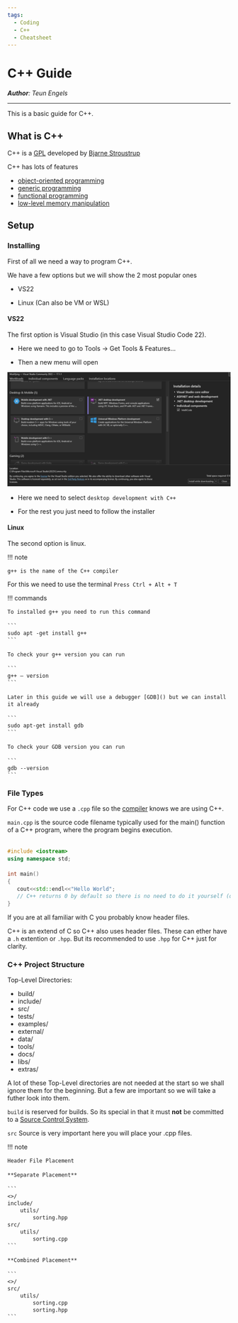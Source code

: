 ```yaml
---
tags:
  - Coding
  - C++
  - Cheatsheet
---
```


# C++ Guide

_**Author**: Teun Engels_

---

This is a basic guide for C++.

## What is C++

C++ is a [GPL](Definitions.md#gpl) developed by [Bjarne Stroustrup](https://en.wikipedia.org/wiki/Bjarne_Stroustrup)

C++ has lots of features

- [object-oriented programming](Definitions.md#object-oriented-programming)
- [generic programming](Definitions.md#generic-programming)
- [functional programming](Definitions.md#functional-programming)
- [low-level memory manipulation](Definitions.md#low-level-memory-manipulation)

## Setup

### Installing

First of all we need a way to program C++.

We have a few options but we will show the 2 most popular ones

- VS22

- Linux (Can also be VM or WSL)

#### VS22

The first option is Visual Studio (in this case Visual Studio Code 22).

- Here we need to go to Tools -> Get Tools & Features...

- Then a new menu will open

![VSMenu](img/VS22.png)

- Here we need to select `desktop development with C++`

- For the rest you just need to follow the installer

#### Linux

The second option is linux. 

!!! note

    g++ is the name of the C++ compiler

For this we need to use the terminal `Press Ctrl + Alt + T`

!!! commands
    
    To installed g++ you need to run this command

    ```
    sudo apt -get install g++
    ```

    To check your g++ version you can run

    ```
    g++ — version
    ```

    Later in this guide we will use a debugger [GDB]() but we can install it already

    ```
    sudo apt-get install gdb
    ```

    To check your GDB version you can run

    ```
    gdb --version
    ```



### File Types

For C++ code we use a `.cpp` file so the [compiler]() knows we are using C++. 

`main.cpp` is the source code filename typically used for the main() function of a C++ program, where the program begins execution.

```cpp

#include <iostream>
using namespace std;

int main()
{
   cout<<std::endl<<"Hello World";
   // C++ returns 0 by default so there is no need to do it yourself (optional).
}

```
If you are at all familiar with C you probably know header files.

C++ is an extend of C so C++ also uses header files. These can ether have a `.h` extention or `.hpp`. But its recommended to use `.hpp` for C++ just for clarity.

### C++ Project Structure

Top-Level Directories:

- build/ 
- include/ 
- src/ 
- tests/ 
- examples/ 
- external/ 
- data/ 
- tools/ 
- docs/ 
- libs/ 
- extras/ 

A lot of these Top-Level directories are not needed at the start so we shall ignore them for the beginning. But a few are important so we will take a futher look into them.

`build` is reserved for builds. So its special in that it must **not** be committed to a [Source Control System]().

`src` Source is very important here you will place your .cpp files. 

!!! note

    Header File Placement

    **Separate Placement**

    ```
    <>/
    include/
        utils/
            sorting.hpp
    src/
        utils/
            sorting.cpp
    ```

    **Combined Placement**

    ```
    <>/
    src/
        utils/
            sorting.cpp
            sorting.hpp
    ```



